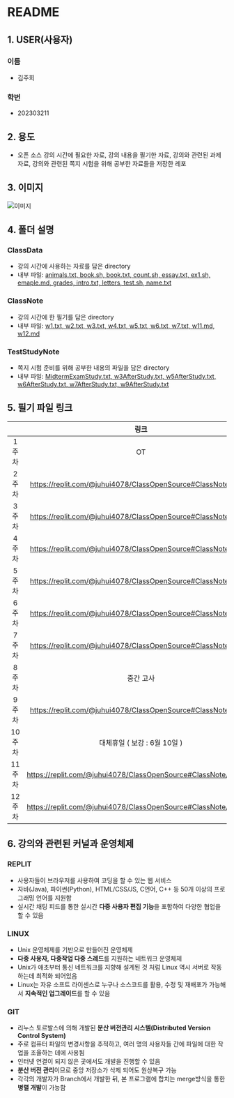 # README

## 1. USER(사용자)
### 이름
+ 김주희
### 학번
+ 202303211

## 2. 용도
+ 오픈 소스 강의 시간에 필요한 자료, 강의 내용을 필기한 자료, 강의와 관련된 과제자료, 강의와 관련된 쪽지 시험을 위해 공부한 자료들을 저장한 레포

## 3. 이미지
![이미지](https://theorydb.github.io/assets/img/think/2019-06-25-think-future-ai-1.png)

## 4. 폴더 설명
### ClassData
+ 강의 시간에 사용하는 자료를 담은 directory
+ 내부 파일: <ins>animals.txt, book.sh, book.txt, count.sh, essay.txt, ex1.sh, emaple.md, grades, intro.txt, letters, test.sh, name.txt</ins>
### ClassNote
+ 강의 시간에 한 필기를 담은 directory
+ 내부 파일: <ins>w1.txt, w2.txt, w3.txt, w4.txt, w5.txt, w6.txt, w7.txt, w11.md, w12.md</ins>
### TestStudyNote
+ 쪽지 시험 준비를 위해 공부한 내용의 파일을 담은 directory
+ 내부 파일: <ins>MidtermExamStudy.txt, w3AfterStudy.txt, w5AfterStudy.txt, w6AfterStudy.txt, w7AfterStudy.txt, w9AfterStudy.txt</ins>

## 5. 필기 파일 링크
|     |링크|
|:---: | :---: |
| 1주차 | OT
| 2주차 | <https://replit.com/@juhui4078/ClassOpenSource#ClassNote/w1.txt>
| 3주차 | <https://replit.com/@juhui4078/ClassOpenSource#ClassNote/w2.txt>
| 4주차 | <https://replit.com/@juhui4078/ClassOpenSource#ClassNote/w3.txt>
| 5주차 | <https://replit.com/@juhui4078/ClassOpenSource#ClassNote/w4.txt>
| 6주차 | <https://replit.com/@juhui4078/ClassOpenSource#ClassNote/w5.txt>
| 7주차 | <https://replit.com/@juhui4078/ClassOpenSource#ClassNote/w6.txt>
| 8주차 | 중간 고사
| 9주차 | <https://replit.com/@juhui4078/ClassOpenSource#ClassNote/w7.txt>
| 10주차 | 대체휴일 ( 보강 : 6월 10일 )
| 11주차 |<https://replit.com/@juhui4078/ClassOpenSource#ClassNote/w11.md>
| 12주차 |<https://replit.com/@juhui4078/ClassOpenSource#ClassNote/w12.md>

## 6. 강의와 관련된 커널과 운영체제
### REPLIT
+ 사용자들이 브라우저를 사용하여 코딩을 할 수 있는 웹 서비스
+ 자바(Java), 파이썬(Python), HTML/CSS/JS, C언어, C++ 등  50개 이상의 프로그래밍 언어를 지원함
+ 실시간 채팅 피드를 통한 실시간 **다중 사용자 편집 기능**을 포함하여 다양한 협업을 할 수 있음
### LINUX
+ Unix 운영체제를 기반으로 만들어진 운영체제
+ **다중 사용자, 다중작업 다중 스레드**를 지원하는 네트워크 운영체제
+ Unix가 애초부터 통신 네트워크를 지향해 설계된 것 처럼 Linux 역시 서버로 작동하는데 최적화 되어있음
+ Linux는 자유 소프트 라이센스로 누구나 소스코드를 활용, 수정 및 재배포가 가능해서 **지속적인 업그레이드**를 할 수 있음
### GIT
+ 리누스 토르발스에 의해 개발된 **분산 버전관리 시스템(Distributed Version Control System)**
+ 주로 컴퓨터 파일의 변경사항을 추적하고, 여러 명의 사용자들 간에 파일에 대한 작업을 조율하는 데에 사용됨
+ 인터넷 연결이 되지 않은 곳에서도 개발을 진행할 수 있음
+ **분산 버전 관리**이므로 중앙 저장소가 삭제 되어도 원상복구 가능
+ 각각의 개발자가 Branch에서 개발한 뒤, 본 프로그램에 합치는 merge방식을 통한 **병렬 개발**이 가능함 


